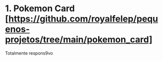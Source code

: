 # 1. Pokemon Card [https://github.com/royalfelep/pequenos-projetos/tree/main/pokemon_card]
<p> Totalmente respons9vo </p>
